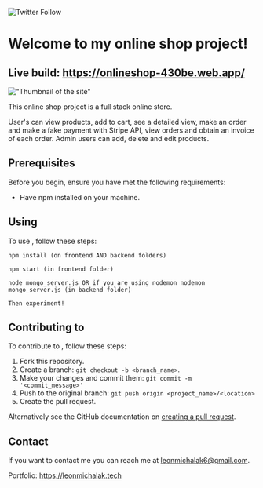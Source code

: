 ![Twitter Follow](https://img.shields.io/twitter/follow/LeonMichalak?label=Follow&style=social)

# Welcome to my online shop project!

## Live build: <https://onlineshop-430be.web.app/>

!["Thumbnail of the site"](https://github.com/NinjaInShade/online-shop/blob/master/design/ShopThumbnail.png)

This online shop project is a full stack online store.

User's can view products, add to cart, see a detailed view, make an order and make a fake payment with Stripe API, view orders and obtain an invoice of each order. Admin users can add, delete and edit products.

## Prerequisites

Before you begin, ensure you have met the following requirements:

- Have npm installed on your machine.

## Using <OnlineShop>

To use <OnlineShop>, follow these steps:

```
npm install (on frontend AND backend folders)

npm start (in frontend folder)

node mongo_server.js OR if you are using nodemon nodemon mongo_server.js (in backend folder)

Then experiment!

```

## Contributing to <OnlineShop>

To contribute to <OnlineShop>, follow these steps:

1. Fork this repository.
2. Create a branch: `git checkout -b <branch_name>`.
3. Make your changes and commit them: `git commit -m '<commit_message>'`
4. Push to the original branch: `git push origin <project_name>/<location>`
5. Create the pull request.

Alternatively see the GitHub documentation on [creating a pull request](https://help.github.com/en/github/collaborating-with-issues-and-pull-requests/creating-a-pull-request).

## Contact

If you want to contact me you can reach me at <leonmichalak6@gmail.com>.

Portfolio: <https://leonmichalak.tech>
